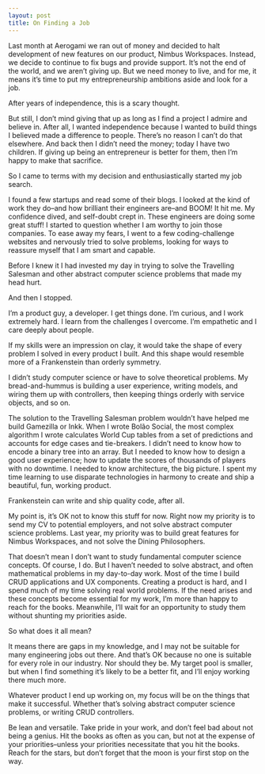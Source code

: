 ```yaml
---
layout: post
title: On Finding a Job
---
```


Last month at Aerogami we ran out of money and decided to halt development of new features on our product, Nimbus Workspaces. Instead, we decide to continue to fix bugs and provide support. It’s not the end of the world, and we aren’t giving up. But we need money to live, and for me, it means it’s time to put my entrepreneurship ambitions aside and look for a job.

After years of independence, this is a scary thought.

But still, I don’t mind giving that up as long as I find a project I admire and believe in. After all, I wanted independence because I wanted to build things I believed made a difference to people. There’s no reason I can’t do that elsewhere. And back then I didn’t need the money; today I have two children. If giving up being an entrepreneur is better for them, then I’m happy to make that sacrifice.

So I came to terms with my decision and enthusiastically started my job search.

I found a few startups and read some of their blogs. I looked at the kind of work they do–and how brilliant their engineers are–and BOOM! It hit me. My confidence dived, and self-doubt crept in. These engineers are doing some great stuff! I started to question whether I am worthy to join those companies.
To ease away my fears, I went to a few coding-challenge websites and nervously tried to solve problems, looking for ways to reassure myself that I am smart and capable.

Before I knew it I had invested my day in trying to solve the Travelling Salesman and other abstract computer science problems that made my head hurt.

And then I stopped.

I’m a product guy, a developer. I get things done. I’m curious, and I work extremely hard. I learn from the challenges I overcome. I’m empathetic and I care deeply about people.

If my skills were an impression on clay, it would take the shape of every problem I solved in every product I built. And this shape would resemble more of a Frankenstein than orderly symmetry.

I didn’t study computer science or have to solve theoretical problems. My bread-and-hummus is building a user experience, writing models, and wiring them up with controllers, then keeping things orderly with service objects, and so on.

The solution to the Travelling Salesman problem wouldn’t have helped me build Gamezilla or Inkk.
When I wrote Bolão Social, the most complex algorithm I wrote calculates World Cup tables from a set of predictions and accounts for edge cases and tie-breakers. I didn’t need to know how to encode a binary tree into an array. But I needed to know how to design a good user experience; how to update the scores of thousands of players with no downtime. I needed to know architecture, the big picture. I spent my time learning to use disparate technologies in harmony to create and ship a beautiful, fun, working product.

Frankenstein can write and ship quality code, after all.

My point is, it’s OK not to know this stuff for now. Right now my priority is to send my CV to potential employers, and not solve abstract computer science problems. Last year, my priority was to build great features for Nimbus Workspaces, and not solve the Dining Philosophers.

That doesn’t mean I don’t want to study fundamental computer science concepts. Of course, I do. But I haven’t needed to solve abstract, and often mathematical problems in my day-to-day work. Most of the time I build CRUD applications and UX components. Creating a product is hard, and I spend much of my time solving real world problems.
If the need arises and these concepts become essential for my work, I’m more than happy to reach for the books. Meanwhile, I’ll wait for an opportunity to study them without shunting my priorities aside.

So what does it all mean?

It means there are gaps in my knowledge, and I may not be suitable for many engineering jobs out there. And that’s OK because no one is suitable for every role in our industry. Nor should they be. My target pool is smaller, but when I find something it’s likely to be a better fit, and I’ll enjoy working there much more.

Whatever product I end up working on, my focus will be on the things that make it successful. Whether that’s solving abstract computer science problems, or writing CRUD controllers.

Be lean and versatile. Take pride in your work, and don’t feel bad about not being a genius. Hit the books as often as you can, but not at the expense of your priorities–unless your priorities necessitate that you hit the books. Reach for the stars, but don’t forget that the moon is your first stop on the way.

